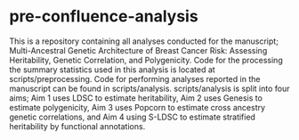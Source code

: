 # pre-confluence-analysis
This is a repository containing all analyses conducted for the manuscript; Multi-Ancestral Genetic Architecture of Breast Cancer Risk: Assessing Heritability, Genetic Correlation, and Polygenicity. Code for the processing the summary statistics used in this analysis is located at scripts/preprocessing. Code for performing analyses reported in the manuscript can be found in scripts/analysis. scripts/analysis is split into four aims; Aim 1 uses LDSC to estimate heritability, Aim 2 uses Genesis to estimate polygenicity, Aim 3 uses Popcorn to estimate cross ancestry genetic correlations, and Aim 4 using S-LDSC to estimate stratified heritability by functional annotations. 
